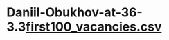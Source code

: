 # Daniil-Obukhov-at-36-3.3[first100_vacancies.csv](https://github.com/at3rasu/Daniil-Obukhov-at-36-3.3/files/10298607/first100_vacancies.csv)

